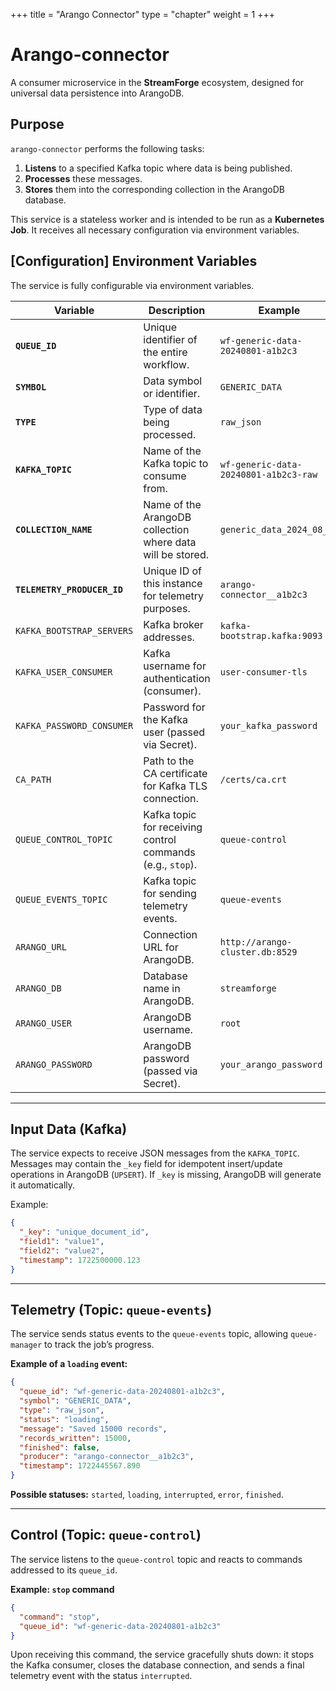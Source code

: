 +++
title = "Arango Connector"
type = "chapter"
weight = 1
+++

# Arango-connector

A consumer microservice in the **StreamForge** ecosystem, designed for universal data persistence into ArangoDB.

## Purpose

`arango-connector` performs the following tasks:

1. **Listens** to a specified Kafka topic where data is being published.
2. **Processes** these messages.
3. **Stores** them into the corresponding collection in the ArangoDB database.

This service is a stateless worker and is intended to be run as a **Kubernetes Job**.
It receives all necessary configuration via environment variables.

## \[Configuration] Environment Variables

The service is fully configurable via environment variables.

| Variable                    | Description                                                | Example                               |
| --------------------------- | ---------------------------------------------------------- | ------------------------------------- |
| **`QUEUE_ID`**              | Unique identifier of the entire workflow.                  | `wf-generic-data-20240801-a1b2c3`     |
| **`SYMBOL`**                | Data symbol or identifier.                                 | `GENERIC_DATA`                        |
| **`TYPE`**                  | Type of data being processed.                              | `raw_json`                            |
| **`KAFKA_TOPIC`**           | Name of the Kafka topic to consume from.                   | `wf-generic-data-20240801-a1b2c3-raw` |
| **`COLLECTION_NAME`**       | Name of the ArangoDB collection where data will be stored. | `generic_data_2024_08_01`             |
| **`TELEMETRY_PRODUCER_ID`** | Unique ID of this instance for telemetry purposes.         | `arango-connector__a1b2c3`            |
| `KAFKA_BOOTSTRAP_SERVERS`   | Kafka broker addresses.                                    | `kafka-bootstrap.kafka:9093`          |
| `KAFKA_USER_CONSUMER`       | Kafka username for authentication (consumer).              | `user-consumer-tls`                   |
| `KAFKA_PASSWORD_CONSUMER`   | Password for the Kafka user (passed via Secret).           | `your_kafka_password`                 |
| `CA_PATH`                   | Path to the CA certificate for Kafka TLS connection.       | `/certs/ca.crt`                       |
| `QUEUE_CONTROL_TOPIC`       | Kafka topic for receiving control commands (e.g., `stop`). | `queue-control`                       |
| `QUEUE_EVENTS_TOPIC`        | Kafka topic for sending telemetry events.                  | `queue-events`                        |
| `ARANGO_URL`                | Connection URL for ArangoDB.                               | `http://arango-cluster.db:8529`       |
| `ARANGO_DB`                 | Database name in ArangoDB.                                 | `streamforge`                         |
| `ARANGO_USER`               | ArangoDB username.                                         | `root`                                |
| `ARANGO_PASSWORD`           | ArangoDB password (passed via Secret).                     | `your_arango_password`                |

---

## Input Data (Kafka)

The service expects to receive JSON messages from the `KAFKA_TOPIC`.
Messages may contain the `_key` field for idempotent insert/update operations in ArangoDB (`UPSERT`).
If `_key` is missing, ArangoDB will generate it automatically.

Example:

```json
{
  "_key": "unique_document_id",
  "field1": "value1",
  "field2": "value2",
  "timestamp": 1722500000.123
}
```

---

## Telemetry (Topic: `queue-events`)

The service sends status events to the `queue-events` topic, allowing `queue-manager` to track the job’s progress.

**Example of a `loading` event:**

```json
{
  "queue_id": "wf-generic-data-20240801-a1b2c3",
  "symbol": "GENERIC_DATA",
  "type": "raw_json",
  "status": "loading",
  "message": "Saved 15000 records",
  "records_written": 15000,
  "finished": false,
  "producer": "arango-connector__a1b2c3",
  "timestamp": 1722445567.890
}
```

**Possible statuses:** `started`, `loading`, `interrupted`, `error`, `finished`.

---

## Control (Topic: `queue-control`)

The service listens to the `queue-control` topic and reacts to commands addressed to its `queue_id`.

**Example: `stop` command**

```json
{
  "command": "stop",
  "queue_id": "wf-generic-data-20240801-a1b2c3"
}
```

Upon receiving this command, the service gracefully shuts down:
it stops the Kafka consumer, closes the database connection, and sends a final telemetry event with the status `interrupted`.
